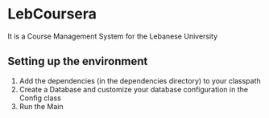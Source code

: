 # LebCoursera
It is a Course Management System for the Lebanese University

## Setting up the environment
1) Add the dependencies (in the dependencies directory) to your classpath
2) Create a Database and customize your database configuration in the Config class
3) Run the Main
